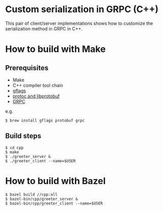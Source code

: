 # Custom serialization in GRPC (C++)

This pair of client/server implementations shows how to customize the
serialization method in GRPC in C++.

# How to build with Make
## Prerequisites
* Make
* C++ compiler tool chain
* [gflags](https://gflags.github.io/gflags/)
* [protoc and libprotobuf](https://developers.google.com/protocol-buffers/docs/downloads)
* [GRPC](https://grpc.io/docs/quickstart/cpp.html)

e.g.

```console
$ brew install gflags protobuf grpc
```

## Build steps

```console
$ cd cpp
$ make
$ ./greeter_server &
$ ./greeter_client --name=$USER
```

# How to build with Bazel

```console
$ bazel build //cpp:all
$ bazel-bin/cpp/greeter_server &
$ bazel-bin/cpp/greeter_client --name=$USER
```
